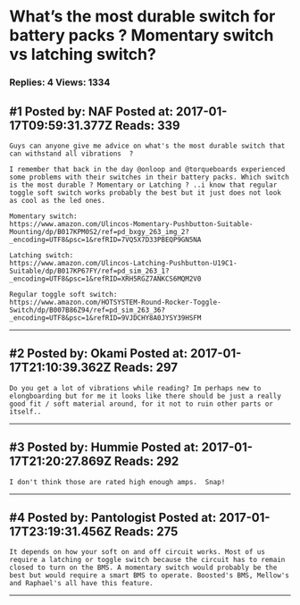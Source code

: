 # What&rsquo;s the most durable switch for battery packs ? Momentary switch vs latching switch?

### Replies: 4 Views: 1334

## \#1 Posted by: NAF Posted at: 2017-01-17T09:59:31.377Z Reads: 339

```
Guys can anyone give me advice on what's the most durable switch that can withstand all vibrations  ? 

I remember that back in the day @onloop and @torqueboards experienced some problems with their switches in their battery packs. Which switch is the most durable ? Momentary or Latching ? ..i know that regular toggle soft switch works probably the best but it just does not look as cool as the led ones. 
  
Momentary switch:
https://www.amazon.com/Ulincos-Momentary-Pushbutton-Suitable-Mounting/dp/B017KPM0S2/ref=pd_bxgy_263_img_2?_encoding=UTF8&psc=1&refRID=7VQ5X7D33PBEQP9GN5NA

Latching switch:
https://www.amazon.com/Ulincos-Latching-Pushbutton-U19C1-Suitable/dp/B017KP67FY/ref=pd_sim_263_1?_encoding=UTF8&psc=1&refRID=XRH5RGZ7ANKCS6MQM2V0

Regular toggle soft switch:
https://www.amazon.com/HOTSYSTEM-Round-Rocker-Toggle-Switch/dp/B007B86Z94/ref=pd_sim_263_36?_encoding=UTF8&psc=1&refRID=9VJDCHY8A0JYSY39HSFM
```

---
## \#2 Posted by: Okami Posted at: 2017-01-17T21:10:39.362Z Reads: 297

```
Do you get a lot of vibrations while reading? Im perhaps new to elongboarding but for me it looks like there should be just a really good fit / soft material around, for it not to ruin other parts or itself..
```

---
## \#3 Posted by: Hummie Posted at: 2017-01-17T21:20:27.869Z Reads: 292

```
I don't think those are rated high enough amps.  Snap!
```

---
## \#4 Posted by: Pantologist Posted at: 2017-01-17T23:19:31.456Z Reads: 275

```
It depends on how your soft on and off circuit works. Most of us require a latching or toggle switch because the circuit has to remain closed to turn on the BMS. A momentary switch would probably be the best but would require a smart BMS to operate. Boosted's BMS, Mellow's and Raphael's all have this feature.
```

---
